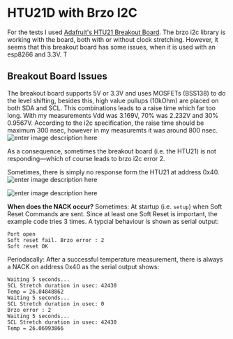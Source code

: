 HTU21D with Brzo I2C
===================
For the tests I used [Adafruit's HTU21 Breakout Board](https://www.adafruit.com/product/1899). The brzo i2c library is working with the board, both with or without clock stretching. However, it seems that this breakout board has some issues, when it is used with an esp8266 and 3.3V. T

Breakout Board Issues
----------
The breakout board supports 5V or 3.3V and uses MOSFETs (BSS138) to do the level shifting, besides this, high value pullups (10kOhm) are placed on both SDA and SCL. This combinations leads to a raise time which far too long. 
With my measurements Vdd was 3.169V, 70% was 2.232V and 30% 0.9567V. According to the i2c specification, the raise time should be maximum 300 nsec, however in my measuremts it was around 800 nsec. 
![enter image description here](https://drive.google.com/uc?export=view&id=0B4TuuOHSvMcKMzRYa1NYWUpzLWs)

As a consequence, sometimes the breakout board (i.e. the HTU21) is not responding—which of course leads to brzo i2c error 2. 

Sometimes, there is simply no response form the HTU21 at address 0x40. 
![enter image description here](https://drive.google.com/uc?export=view&id=0B4TuuOHSvMcKaENzYnBpRGNiaTQ)

![enter image description here](https://drive.google.com/uc?export=view&id=0B4TuuOHSvMcKaW10MmVOcmlIQ2s)

**When does the NACK occur?**
Sometimes:
At startup (i.e. `setup`) when Soft Reset Commands are sent. Since at least one Soft Reset is important, the example code tries 3 times. A typcial behaviour is shown as serial output:

    Port open
    Soft reset fail. Brzo error : 2
    Soft reset OK 

Periodacally: 
After a successful temperature measurement, there is always a NACK on address 0x40 as the serial output shows:

    Waiting 5 seconds...
    SCL Stretch duration in usec: 42430
    Temp = 26.04848862
    Waiting 5 seconds...
    SCL Stretch duration in usec: 0
    Brzo error : 2
    Waiting 5 seconds...
    SCL Stretch duration in usec: 42430
    Temp = 26.06993866
